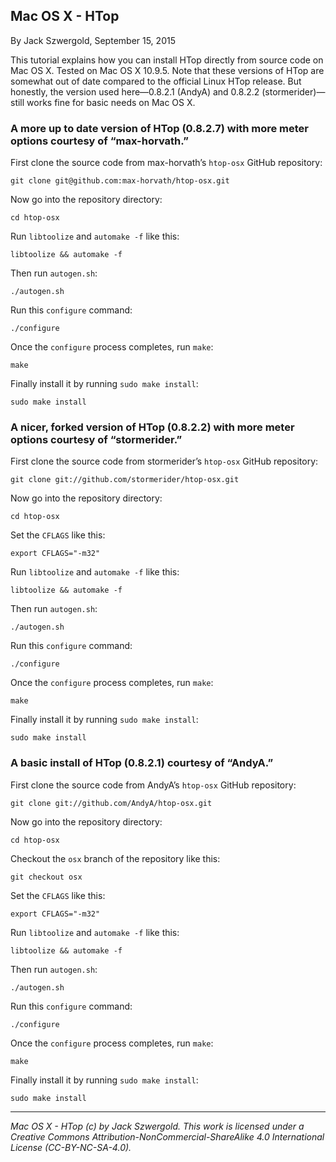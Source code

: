 ## Mac OS X - HTop

By Jack Szwergold, September 15, 2015

This tutorial explains how you can install HTop directly from source code on Mac OS X. Tested on Mac OS X 10.9.5. Note that these versions of HTop are somewhat out of date compared to the official Linux HTop release. But honestly, the version used here—0.8.2.1 (AndyA) and 0.8.2.2 (stormerider)—still works fine for basic needs on Mac OS X.

### A more up to date version of HTop (0.8.2.7) with more meter options courtesy of “max-horvath.”

First clone the source code from max-horvath’s `htop-osx` GitHub repository:

	git clone git@github.com:max-horvath/htop-osx.git
	
Now go into the repository directory:

	cd htop-osx
	
Run `libtoolize` and `automake -f` like this:

	libtoolize && automake -f

Then run `autogen.sh`:

	./autogen.sh
	
Run this `configure` command:

	./configure
	
Once the `configure` process completes, run `make`:

	make
	
Finally install it by running `sudo make install`:

	sudo make install

### A nicer, forked version of HTop (0.8.2.2) with more meter options courtesy of “stormerider.”

First clone the source code from stormerider’s `htop-osx` GitHub repository:

	git clone git://github.com/stormerider/htop-osx.git
	
Now go into the repository directory:

	cd htop-osx
	
Set the `CFLAGS` like this:

	export CFLAGS="-m32"

Run `libtoolize` and `automake -f` like this:

	libtoolize && automake -f

Then run `autogen.sh`:

	./autogen.sh
	
Run this `configure` command:

	./configure
	
Once the `configure` process completes, run `make`:

	make
	
Finally install it by running `sudo make install`:

	sudo make install

### A basic install of HTop (0.8.2.1) courtesy of “AndyA.”

First clone the source code from AndyA’s `htop-osx` GitHub repository:

	git clone git://github.com/AndyA/htop-osx.git
	
Now go into the repository directory:

	cd htop-osx
	
Checkout the `osx` branch of the repository like this:

	git checkout osx
	
Set the `CFLAGS` like this:

	export CFLAGS="-m32"

Run `libtoolize` and `automake -f` like this:

	libtoolize && automake -f

Then run `autogen.sh`:

	./autogen.sh
	
Run this `configure` command:

	./configure
	
Once the `configure` process completes, run `make`:

	make
	
Finally install it by running `sudo make install`:

	sudo make install

***

*Mac OS X - HTop (c) by Jack Szwergold. This work is licensed under a Creative Commons Attribution-NonCommercial-ShareAlike 4.0 International License (CC-BY-NC-SA-4.0).*